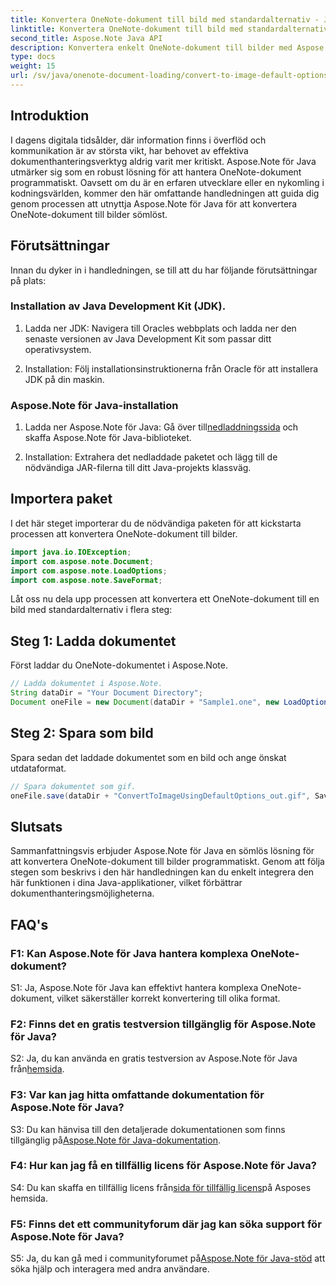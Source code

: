 ```yaml
---
title: Konvertera OneNote-dokument till bild med standardalternativ - Java
linktitle: Konvertera OneNote-dokument till bild med standardalternativ - Java
second_title: Aspose.Note Java API
description: Konvertera enkelt OneNote-dokument till bilder med Aspose.Note för Java. Följ denna steg-för-steg handledning för sömlös integration.
type: docs
weight: 15
url: /sv/java/onenote-document-loading/convert-to-image-default-options/
---
```

## Introduktion

I dagens digitala tidsålder, där information finns i överflöd och kommunikation är av största vikt, har behovet av effektiva dokumenthanteringsverktyg aldrig varit mer kritiskt. Aspose.Note för Java utmärker sig som en robust lösning för att hantera OneNote-dokument programmatiskt. Oavsett om du är en erfaren utvecklare eller en nykomling i kodningsvärlden, kommer den här omfattande handledningen att guida dig genom processen att utnyttja Aspose.Note för Java för att konvertera OneNote-dokument till bilder sömlöst.

## Förutsättningar

Innan du dyker in i handledningen, se till att du har följande förutsättningar på plats:

### Installation av Java Development Kit (JDK).

1. Ladda ner JDK: Navigera till Oracles webbplats och ladda ner den senaste versionen av Java Development Kit som passar ditt operativsystem.
   
2. Installation: Följ installationsinstruktionerna från Oracle för att installera JDK på din maskin.

### Aspose.Note för Java-installation

1.  Ladda ner Aspose.Note för Java: Gå över till[nedladdningssida](https://releases.aspose.com/note/java/) och skaffa Aspose.Note för Java-biblioteket.
   
2. Installation: Extrahera det nedladdade paketet och lägg till de nödvändiga JAR-filerna till ditt Java-projekts klassväg.

## Importera paket

I det här steget importerar du de nödvändiga paketen för att kickstarta processen att konvertera OneNote-dokument till bilder.

```java
import java.io.IOException;
import com.aspose.note.Document;
import com.aspose.note.LoadOptions;
import com.aspose.note.SaveFormat;
```

Låt oss nu dela upp processen att konvertera ett OneNote-dokument till en bild med standardalternativ i flera steg:

## Steg 1: Ladda dokumentet

Först laddar du OneNote-dokumentet i Aspose.Note.

```java
// Ladda dokumentet i Aspose.Note.
String dataDir = "Your Document Directory";
Document oneFile = new Document(dataDir + "Sample1.one", new LoadOptions());
```

## Steg 2: Spara som bild

Spara sedan det laddade dokumentet som en bild och ange önskat utdataformat.

```java
// Spara dokumentet som gif.
oneFile.save(dataDir + "ConvertToImageUsingDefaultOptions_out.gif", SaveFormat.Gif);
```

## Slutsats

Sammanfattningsvis erbjuder Aspose.Note för Java en sömlös lösning för att konvertera OneNote-dokument till bilder programmatiskt. Genom att följa stegen som beskrivs i den här handledningen kan du enkelt integrera den här funktionen i dina Java-applikationer, vilket förbättrar dokumenthanteringsmöjligheterna.

## FAQ's

### F1: Kan Aspose.Note för Java hantera komplexa OneNote-dokument?

S1: Ja, Aspose.Note för Java kan effektivt hantera komplexa OneNote-dokument, vilket säkerställer korrekt konvertering till olika format.

### F2: Finns det en gratis testversion tillgänglig för Aspose.Note för Java?

 S2: Ja, du kan använda en gratis testversion av Aspose.Note för Java från[hemsida](https://releases.aspose.com/).

### F3: Var kan jag hitta omfattande dokumentation för Aspose.Note för Java?

 S3: Du kan hänvisa till den detaljerade dokumentationen som finns tillgänglig på[Aspose.Note för Java-dokumentation](https://reference.aspose.com/note/java/).

### F4: Hur kan jag få en tillfällig licens för Aspose.Note för Java?

 S4: Du kan skaffa en tillfällig licens från[sida för tillfällig licens](https://purchase.aspose.com/temporary-license/)på Asposes hemsida.

### F5: Finns det ett communityforum där jag kan söka support för Aspose.Note för Java?

 S5: Ja, du kan gå med i communityforumet på[Aspose.Note för Java-stöd](https://forum.aspose.com/c/note/28) att söka hjälp och interagera med andra användare.